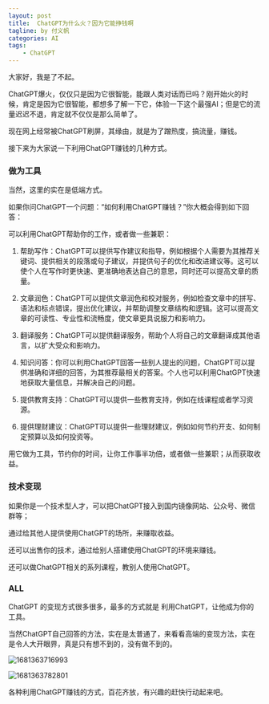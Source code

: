 ```yaml
---
layout: post
title:  ChatGPT为什么火？因为它能挣钱啊
tagline: by 付义帆
categories: AI
tags: 
    - ChatGPT
---
```


大家好，我是了不起。

ChatGPT爆火，仅仅只是因为它很智能，能跟人类对话而已吗？刚开始火的时候，肯定是因为它很智能，都想多了解一下它，体验一下这个最强AI；但是它的流量迟迟不退，肯定就不仅仅是那么简单了。

<!--more-->

现在网上经常被ChatGPT刷屏，其缘由，就是为了蹭热度，搞流量，赚钱。

接下来为大家说一下利用ChatGPT赚钱的几种方式。

### 做为工具

当然，这里的实在是低端方式。

如果你问ChatGPT一个问题：“如何利用ChatGPT赚钱？”你大概会得到如下回答：



可以利用ChatGPT帮助你的工作，或者做一些兼职：

1. 帮助写作：ChatGPT可以提供写作建议和指导，例如根据个人需要为其推荐关键词、提供相关的段落或句子建议，并提供句子的优化和改进建议等。这可以使个人在写作时更快速、更准确地表达自己的意思，同时还可以提高文章的质量。

2. 文章润色：ChatGPT可以提供文章润色和校对服务，例如检查文章中的拼写、语法和标点错误，提出优化建议，并帮助调整文章结构和逻辑。这可以提高文章的可读性、专业性和流畅度，使文章更具说服力和影响力。

3. 翻译服务：ChatGPT可以提供翻译服务，帮助个人将自己的文章翻译成其他语言，以扩大受众和影响力。

4. 知识问答：你可以利用ChatGPT回答一些别人提出的问题，ChatGPT可以提供准确和详细的回答，为其推荐最相关的答案。个人也可以利用ChatGPT快速地获取大量信息，并解决自己的问题。
5. 提供教育支持：ChatGPT可以提供一些教育支持，例如在线课程或者学习资源。
6. 提供理财建议：ChatGPT可以提供一些理财建议，例如如何节约开支、如何制定预算以及如何投资等。

用它做为工具，节约你的时间，让你工作事半功倍，或者做一些兼职；从而获取收益。

### 技术变现

如果你是一个技术型人才，可以把ChatGPT接入到国内镜像网站、公众号、微信群等；

通过给其他人提供使用ChatGPT的场所，来赚取收益。

还可以出售你的技术，通过给别人搭建使用ChatGPT的环境来赚钱。

还可以做ChatGPT相关的系列课程，教别人使用ChatGPT。

### ALL

ChatGPT 的变现方式很多很多，最多的方式就是 利用ChatGPT，让他成为你的工具。

当然ChatGPT自己回答的方法，实在是太普通了，来看看高端的变现方法，实在是令人大开眼界，真是只有想不到的，没有做不到的。

![1681363716993](https://qiniu.fu520.top/2023/04/13/132849-bb8fdaee89f2278446b64bf82ab6b9bf.png)

![1681363782801](https://qiniu.fu520.top/2023/04/13/132949-20852763687bb1cc652e5ecc6087d4a3.png)

各种利用ChatGPT赚钱的方式，百花齐放，有兴趣的赶快行动起来吧。